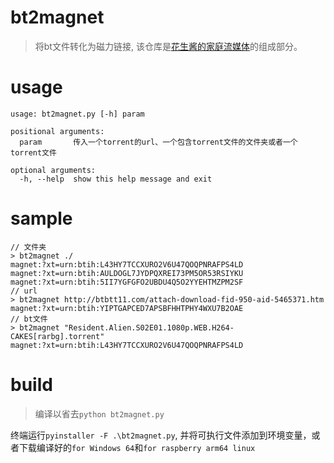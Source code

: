 # bt2magnet
> 将bt文件转化为磁力链接, 该仓库是[花生酱的家庭流媒体](https://github.com/PPeanutButter/HomeMediaServer)的组成部分。

# usage
```shell
usage: bt2magnet.py [-h] param

positional arguments:
  param       传入一个torrent的url、一个包含torrent文件的文件夹或者一个torrent文件

optional arguments:
  -h, --help  show this help message and exit
```
# sample
```shell
// 文件夹
> bt2magnet ./
magnet:?xt=urn:btih:L43HY7TCCXURO2V6U47QOQPNRAFPS4LD
magnet:?xt=urn:btih:AULDOGL7JYDPQXREI73PM5OR53RSIYKU
magnet:?xt=urn:btih:5II7YGFGFO2UBDU4Q5O2YYEHTMZPM2SF
// url
> bt2magnet http://btbtt11.com/attach-download-fid-950-aid-5465371.htm
magnet:?xt=urn:btih:YIPTGAPCED7APSBFHHTPHY4WXU7B2OAE
// bt文件
> bt2magnet "Resident.Alien.S02E01.1080p.WEB.H264-CAKES[rarbg].torrent"
magnet:?xt=urn:btih:L43HY7TCCXURO2V6U47QOQPNRAFPS4LD
```
# build
> 编译以省去`python bt2magnet.py`

终端运行`pyinstaller -F .\bt2magnet.py`, 并将可执行文件添加到环境变量，或者下载编译好的`for Windows 64`和`for raspberry arm64 linux`
